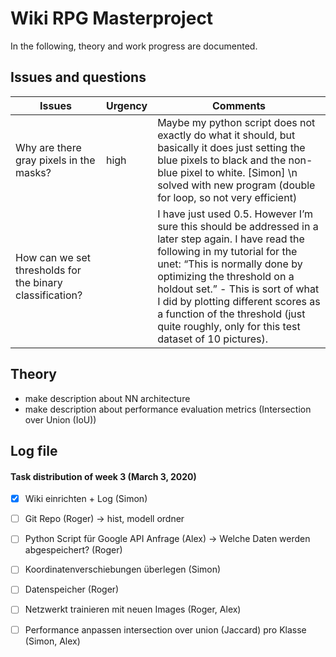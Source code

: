 # Wiki RPG Masterproject

In the following, theory and work progress are documented.

## Issues and questions
Issues | Urgency | Comments
------------ | ------------- | -------------
Why are there gray pixels in the masks? | high | Maybe my python script does not exactly do what it should, but basically it does just setting the blue pixels to black and the non-blue pixel to white. [Simon] \n solved with new program (double for loop, so not very efficient)
How can we set thresholds for the binary classification? | | I have just used 0.5. However I’m sure this should be addressed in a later step again. I have read the following in my tutorial for the unet: “This is normally done by optimizing the threshold on a holdout set.” - This is sort of what I did by plotting different scores as a function of the threshold (just quite roughly, only for this test dataset of 10 pictures).

## Theory
- make description about NN architecture
- make description about performance evaluation metrics (Intersection over Union (IoU))

## Log file
#### Task distribution of week 3 (March 3, 2020)
- [x] Wiki einrichten + Log (Simon)
- [ ] Git Repo (Roger)
-> hist, modell ordner
- [ ] Python Script für Google API Anfrage (Alex)
-> Welche Daten werden abgespeichert? (Roger)
- [ ] Koordinatenverschiebungen überlegen (Simon)
- [ ] Datenspeicher (Roger)
- [ ] Netzwerkt trainieren mit neuen Images (Roger, Alex)
- [ ] Performance anpassen intersection over union (Jaccard) pro Klasse (Simon, Alex)

